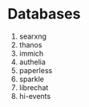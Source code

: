 # Databases
1. searxng
2. thanos
3. immich
4. authelia
5. paperless
6. sparkle
7. librechat
8. hi-events
